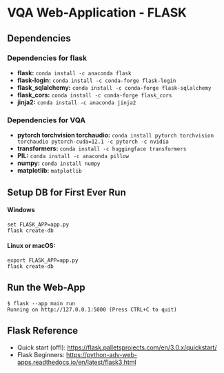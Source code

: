 # VQA Web-Application - FLASK 

## Dependencies

### Dependencies for flask
* **flask:** ```conda install -c anaconda flask```
* **flask-login:** ```conda install -c conda-forge flask-login```
* **flask_sqlalchemy:** ```conda install -c conda-forge flask-sqlalchemy```
* **flask_cors:** ```conda install -c conda-forge flask_cors```
* **jinja2:** ```conda install -c anaconda jinja2```

### Dependencies for VQA
* **pytorch torchvision torchaudio:** ```conda install pytorch torchvision torchaudio pytorch-cuda=12.1 -c pytorch -c nvidia```
* **transformers:** ```conda install -c huggingface transformers```
* **PIL:**  ```conda install -c anaconda pillow```
* **numpy:**  ```conda install numpy```  
* **matplotlib:** ```matplotlib```

## Setup DB for First Ever Run

#### Windows
```
set FLASK_APP=app.py
flask create-db
```

####  Linux or macOS:

```
export FLASK_APP=app.py
flask create-db
```

## Run the Web-App

```
$ flask --app main run
Running on http://127.0.0.1:5000 (Press CTRL+C to quit)

```

## Flask Reference
* Quick start (offl): https://flask.palletsprojects.com/en/3.0.x/quickstart/
* Flask Beginners: https://python-adv-web-apps.readthedocs.io/en/latest/flask3.html